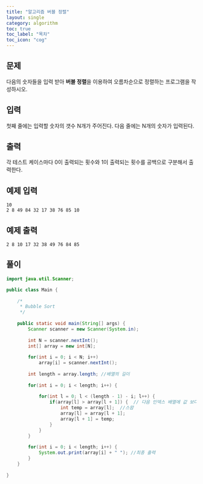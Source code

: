 ```yaml
---
title: "알고리즘 버블 정렬"
layout: single
category: algorithm
toc: true
toc_label: "목차"
toc_icon: "cog"
---
```


## 문제
다음의 숫자들을 입력 받아 **버블 정렬**을 이용하여 오름차순으로 정렬하는 프로그램을 작성하시오.

## 입력
첫째 줄에는 입력할 숫자의 갯수 N개가 주어진다. 다음 줄에는 N개의 숫자가 입력된다.

## 출력
각 테스트 케이스마다 0이 출력되는 횟수와 1이 출력되는 횟수를 공백으로 구분해서 출력한다.

## 예제 입력
```
10
2 8 49 84 32 17 38 76 85 10
```

## 예제 출력
```
2 8 10 17 32 38 49 76 84 85 
```

## 풀이

```java
import java.util.Scanner;

public class Main {
	
	/*
	 * Bubble Sort
	 */
	
	public static void main(String[] args) {
		Scanner scanner = new Scanner(System.in);
		
		int N = scanner.nextInt();
		int[] array = new int[N];
		
		for(int i = 0; i < N; i++)
			array[i] = scanner.nextInt();
		
		int length = array.length; //배열의 길이
		
		for(int i = 0; i < length; i++) {
			
			for(int l = 0; l < (length - 1) - i; l++) {
				if(array[l] > array[l + 1]) {  // 다음 인덱스 배열에 값 보다 크면 뒤로감
					int temp = array[l];  //스왑
					array[l] = array[l + 1];
					array[l + 1] = temp;
				}
			}
		}
		
		for(int i = 0; i < length; i++) {
			System.out.print(array[i] + " "); //최종 출력
		}
	}
	
}
```
